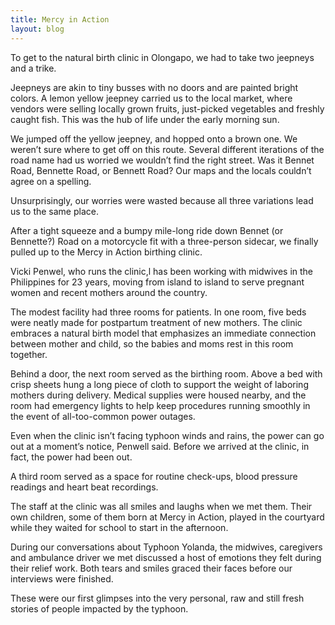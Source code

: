 ```yaml
---
title: Mercy in Action
layout: blog
---
```

To get to the natural birth clinic in Olongapo, we had to take two jeepneys and a trike.

Jeepneys are akin to tiny busses with no doors and are painted bright colors. A lemon yellow jeepney carried us to the local market, where vendors were selling locally grown fruits, just-picked vegetables and freshly caught fish. This was the hub of life under the early morning sun. 

We jumped off the yellow jeepney, and hopped onto a brown one. We weren’t sure where to get off on this route. Several different iterations of the road name had us worried we wouldn’t find the right street. Was it Bennet Road, Bennette Road, or Bennett Road? Our maps and the locals couldn’t agree on a spelling.

Unsurprisingly, our worries were wasted because all three variations lead us to the same place. 

After a tight squeeze and a bumpy mile-long ride down Bennet (or Bennette?) Road on a motorcycle fit with a three-person sidecar, we finally pulled up to the Mercy in Action birthing clinic. 

Vicki Penwel, who runs the clinic,l has been working with midwives in the Philippines for 23 years, moving from island to island to serve pregnant women and recent mothers around the country. 

The modest facility had three rooms for patients. In one room, five beds were neatly made for postpartum treatment of new mothers. The clinic embraces a natural birth model that emphasizes an immediate connection between mother and child, so the babies and moms rest in this room together. 

Behind a door, the next room served as the birthing room. Above a bed with crisp sheets hung a long piece of cloth to support the weight of laboring mothers during delivery. Medical supplies were housed nearby, and the room had emergency lights to help keep procedures running smoothly in the event of all-too-common power outages. 

Even when the clinic isn’t facing typhoon winds and rains, the power can go out at a moment’s notice, Penwell said. Before we arrived at the clinic, in fact, the power had been out.

A third room served as a space for routine check-ups, blood pressure readings and heart beat recordings. 

The staff at the clinic was all smiles and laughs when we met them. Their own children, some of them born at Mercy in Action, played in the courtyard while they waited for school to start in the afternoon. 

During our conversations about Typhoon Yolanda, the midwives, caregivers and ambulance driver we met discussed a host of emotions they felt during their relief work. Both tears and smiles graced their faces before our interviews were finished. 

These were our first glimpses into the very personal, raw and still fresh stories of people impacted by the typhoon. 
